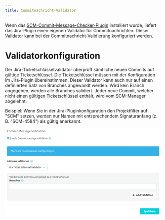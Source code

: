 ```yaml
---
title: Commitnachricht-Validator
---
```

Wenn das [SCM-Commit-Message-Checker-Plugin](https://scm-manager.org/plugins/scm-commit-message-checker-plugin/) installiert wurde, 
liefert das Jira-Plugin einen eigenen Validator für Commitnachrichten. Dieser Validator kann bei der Commitnachricht-Validierung konfiguriert werden.

# Validatorkonfiguration
Der Jira-Ticketschlüsselvalidator überprüft sämtliche neuen Commits auf gültige Ticketschlüssel. 
Die Ticketschlüssel müssen mit der Konfiguration im Jira-Plugin übereinstimmen.
Dieser Validator kann auch nur auf einen definierten Satz von Branches angewandt werden. Wird kein Branch angegeben, werden alle Branches validiert.
Jeder neue Commit, welcher nicht einen gültigen Ticketschlüssel enthält, wird vom SCM-Manager abgelehnt.

Beispiel: Wenn Sie in der Jira-Pluginkonfiguration den Projektfilter auf "SCM" setzen, werden nur
Namen mit entsprechendem Signaturanfang (z. B. "SCM-4584") als gültig anerkannt.

![Issue Key Validator](assets/validator.png)
